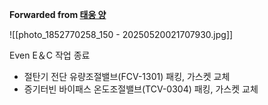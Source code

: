 **Forwarded from [태웅 양](https://t.me/no_username_5898610206)**

![[photo_1852770258_150 - 20250520021707930.jpg]]

Even E＆C 작업 종료
- 절탄기 전단 유량조절밸브(FCV-1301) 패킹, 가스켓 교체
- 증기터빈 바이패스 온도조절밸브(TCV-0304) 패킹, 가스켓 교체
